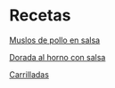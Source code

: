 # Recetas

[Muslos de pollo en salsa](./MUSLOS.md)

[Dorada al horno con salsa](./DORADA_HORNO.md)

[Carrilladas](./CARRILLADAS.md)
